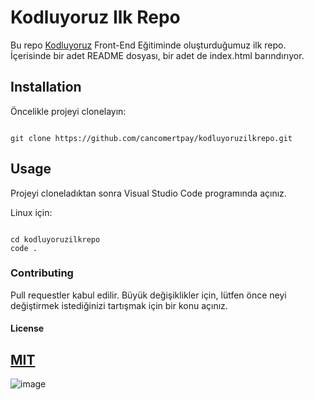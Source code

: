 # Kodluyoruz Ilk Repo

Bu repo [Kodluyoruz](https://kodluyoruz.org/) Front-End Eğitiminde oluşturduğumuz ilk repo. İçerisinde bir adet README dosyası, bir adet de index.html barındırıyor.

## Installation

Öncelikle projeyi clonelayın: 

```

git clone https://github.com/cancomertpay/kodluyoruzilkrepo.git 

```

## Usage

Projeyi cloneladıktan sonra Visual Studio Code programında açınız.

Linux için:

 ```

cd kodluyoruzilkrepo
code .

 ```

### Contributing

Pull requestler kabul edilir. Büyük değişiklikler için, lütfen önce neyi değiştirmek istediğinizi tartışmak için bir konu açınız.

#### License

[MIT](Commonmark.org)
-------------------------------------------------------------------------------------
![image](https://www.bilgeteknoloji.com/assets/images/web.gif)






